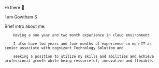 Hi there  👋

 
  I am Gowtham S

  Brief  intro about me:
 

        Having a one year and two month experience in cloud environment
        
        I also have two years and four months of experience in non-IT as senior associate with cognizant Technology Solution and 
        
        seeking a position to utilize my skills and abilities and achieve professional growth while being resourceful, innovative and flexible.

